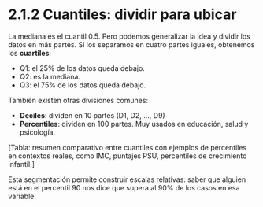 # 2.1.2 Cuantiles: dividir para ubicar

La mediana es el cuantil 0.5. Pero podemos generalizar la idea y dividir los datos en más partes. Si los separamos en cuatro partes iguales, obtenemos los **cuartiles**:

* Q1: el 25% de los datos queda debajo.
* Q2: es la mediana.
* Q3: el 75% de los datos queda debajo.

También existen otras divisiones comunes:

* **Deciles**: dividen en 10 partes (D1, D2, ..., D9)
* **Percentiles**: dividen en 100 partes. Muy usados en educación, salud y psicología.

\[Tabla: resumen comparativo entre cuantiles con ejemplos de percentiles en contextos reales, como IMC, puntajes PSU, percentiles de crecimiento infantil.]

Esta segmentación permite construir escalas relativas: saber que alguien está en el percentil 90 nos dice que supera al 90% de los casos en esa variable.
